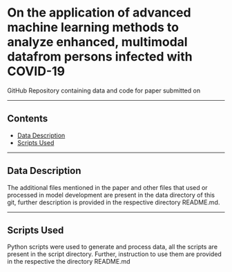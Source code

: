 # On the application of advanced machine learning methods to analyze enhanced, multimodal datafrom persons infected with COVID-19

GitHub Repository containing data and code for paper submitted on 

----
## Contents ##

* [Data Description](#Data-Description)
* [Scripts Used](#Scripts-Used)

----
## Data Description ##

The additional files mentioned in the paper and other files that used or processed in model development are present in the data directory of this git, further description is provided in the respective directory README.md.
 
----
## Scripts Used ##

Python scripts were used to generate and process data, all the scripts are present in the script directory. Further, instruction to use them are provided in the respective the directory README.md
